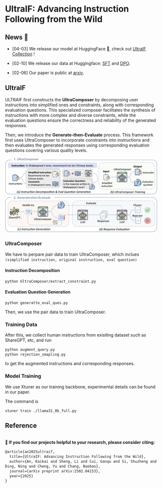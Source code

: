 # UltraIF: Advancing Instruction Following from the Wild

## News 🚀
- [04-03] We release our model at HuggingFace 🤗, check out [UltraIF Collection](https://huggingface.co/collections/bambisheng/ultraif-series-67ee75a6042e8ba3e97d0b25) !
  
- [02-10] We release our data at Huggingface: [SFT](https://huggingface.co/datasets/kkk-an/UltraIF-sft-175k) and [DPO](https://huggingface.co/datasets/kkk-an/UltraIF-dpo-20k).

- [02-06] Our paper is public at [arxiv](https://arxiv.org/abs/2502.04153).

## **UltraIF**

ULTRAIF first constructs the **UltraComposer** by decomposing user instructions into simplified ones and constraints, along with corresponding evaluation questions. This specialized composer facilitates the synthesis of instructions with more complex and diverse constraints, while the evaluation questions ensure the correctness and reliability of the generated responses. 

Then, we introduce the **Generate-then-Evaluate** process. This framework first uses UltraComposer to incorporate constraints into instructions and then evaluates the generated responses using corresponding evaluation questions covering various quality levels.

![FramwWork](image/ultraif-framework.png)

### **UltraComposer**

We have to perpare pair data to train UltraComposer, which inclues `(simplified instruction, original instruction, eval question)`

#### Instruction Decomposition
```
python UltraComposer/extract_constraint.py
```

#### Evaluation Question Generation 
```
python generatte_eval_ques.py

```

Then, we use the pair data to train UltraComposer.


### Training Data
After this, we collect human instructions from exisiting dataset such as ShareGPT, etc, and run 
```
python augment_query.py
python rejection_smapling.py
```
to get the augmented instructions and corresponding responses.

### Model Training

We use Xtuner as our training backbone, experimental details can be found in our paper. 

The command is 
```
xtuner train ./llama31_8b_full.py
```


## Reference
<br> **📑 If you find our projects helpful to your research, please consider citing:** <br>
```
@article{an2025ultraif,
  title={UltraIF: Advancing Instruction Following from the Wild},
  author={An, Kaikai and Sheng, Li and Cui, Ganqu and Si, Shuzheng and Ding, Ning and Cheng, Yu and Chang, Baobao},
  journal={arXiv preprint arXiv:2502.04153},
  year={2025}
}
```

